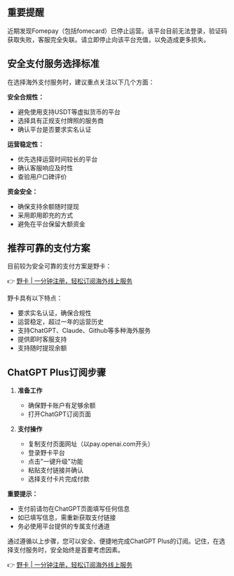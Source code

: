 ## 重要提醒

近期发现Fomepay（包括fomecard）已停止运营。该平台目前无法登录，验证码获取失败，客服完全失联。请立即停止向该平台充值，以免造成更多损失。

## 安全支付服务选择标准

在选择海外支付服务时，建议重点关注以下几个方面：

**安全合规性：**
- 避免使用支持USDT等虚拟货币的平台
- 选择具有正规支付牌照的服务商
- 确认平台是否要求实名认证

**运营稳定性：**
- 优先选择运营时间较长的平台
- 确认客服响应及时性
- 查验用户口碑评价

**资金安全：**
- 确保支持余额随时提现
- 采用即用即充的方式
- 避免在平台保留大额资金

## 推荐可靠的支付方案

目前较为安全可靠的支付方案是野卡：

👉 [野卡 | 一分钟注册，轻松订阅海外线上服务](https://bit.ly/bewildcard)

野卡具有以下特点：
- 要求实名认证，确保合规性
- 运营稳定，超过一年的运营历史
- 支持ChatGPT、Claude、Github等多种海外服务
- 提供即时客服支持
- 支持随时提现余额

## ChatGPT Plus订阅步骤

1. **准备工作**
   - 确保野卡账户有足够余额
   - 打开ChatGPT订阅页面

2. **支付操作**
   - 复制支付页面网址（以pay.openai.com开头）
   - 登录野卡平台
   - 点击"一键升级"功能
   - 粘贴支付链接并确认
   - 选择支付卡片完成付款

**重要提示：**
- 支付前请勿在ChatGPT页面填写任何信息
- 如已填写信息，需重新获取支付链接
- 务必使用平台提供的专属支付通道

通过遵循以上步骤，您可以安全、便捷地完成ChatGPT Plus的订阅。记住，在选择支付服务时，安全始终是首要考虑因素。

👉 [野卡 | 一分钟注册，轻松订阅海外线上服务](https://bit.ly/bewildcard)